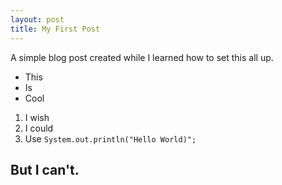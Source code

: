 ```yaml
---
layout: post
title: My First Post
---
```


A simple blog post created while I learned how to set this all up.

* This
* Is
* Cool

1. I wish 
1. I could
1. Use `System.out.println("Hello World)";`

## But I can't.
